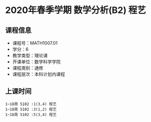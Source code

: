 # 2020年春季学期 数学分析(B2) 程艺






## 课程信息

- 课程号：MATH1007.01
- 学分：6
- 教学类型：理论课
- 开课单位：数学科学学院
- 课程类别：通修
- 课程层次：本科计划内课程

## 上课时间

```
1~18周 5102 :1(3,4) 程艺
1~18周 5102 :3(1,2) 程艺
1~18周 5102 :5(3,4) 程艺
```

